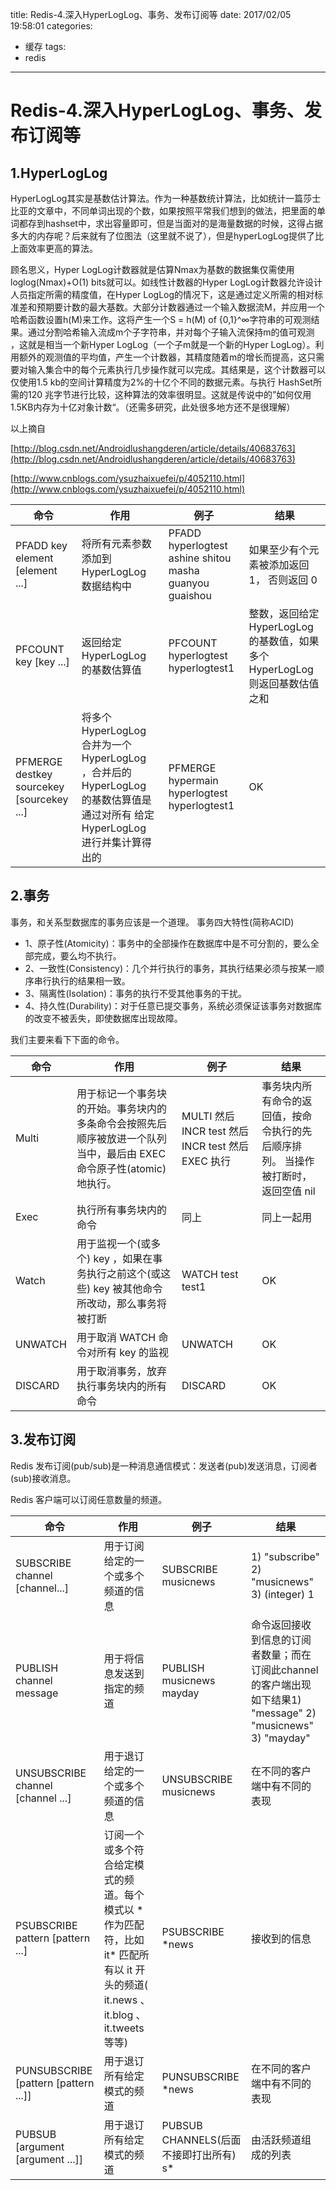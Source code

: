 title: Redis-4.深入HyperLogLog、事务、发布订阅等
date: 2017/02/05 19:58:01
categories:
- 缓存
tags:
- redis
---
# Redis-4.深入HyperLogLog、事务、发布订阅等

## 1.HyperLogLog
 HyperLogLog其实是基数估计算法。作为一种基数统计算法，比如统计一篇莎士比亚的文章中，不同单词出现的个数，如果按照平常我们想到的做法，把里面的单词都存到hashset中，求出容量即可，但是当面对的是海量数据的时候，这得占据多大的内存呢？后来就有了位图法（这里就不说了），但是hyperLogLog提供了比上面效率更高的算法。

顾名思义，Hyper LogLog计数器就是估算Nmax为基数的数据集仅需使用loglog(Nmax)+O(1) bits就可以。如线性计数器的Hyper LogLog计数器允许设计人员指定所需的精度值，在Hyper LogLog的情况下，这是通过定义所需的相对标准差和预期要计数的最大基数。大部分计数器通过一个输入数据流M，并应用一个哈希函数设置h(M)来工作。这将产生一个S = h(M) of {0,1}^∞字符串的可观测结果。通过分割哈希输入流成m个子字符串，并对每个子输入流保持m的值可观测 ，这就是相当一个新Hyper LogLog（一个子m就是一个新的Hyper LogLog）。利用额外的观测值的平均值，产生一个计数器，其精度随着m的增长而提高，这只需要对输入集合中的每个元素执行几步操作就可以完成。其结果是，这个计数器可以仅使用1.5 kb的空间计算精度为2%的十亿个不同的数据元素。与执行 HashSet所需的120 兆字节进行比较，这种算法的效率很明显。这就是传说中的”如何仅用1.5KB内存为十亿对象计数“。（还需多研究，此处很多地方还不是很理解）

以上摘自

[http://blog.csdn.net/Androidlushangderen/article/details/40683763](http://blog.csdn.net/Androidlushangderen/article/details/40683763)

[http://www.cnblogs.com/ysuzhaixuefei/p/4052110.html](http://www.cnblogs.com/ysuzhaixuefei/p/4052110.html)

命令 | 作用 | 例子 | 结果
---|---|---|---
PFADD key element [element ...]| 将所有元素参数添加到 HyperLogLog 数据结构中|PFADD hyperlogtest ashine shitou masha guanyou guaishou|如果至少有个元素被添加返回 1， 否则返回 0
PFCOUNT key [key ...]| 返回给定 HyperLogLog 的基数估算值|PFCOUNT hyperlogtest hyperlogtest1|整数，返回给定 HyperLogLog 的基数值，如果多个 HyperLogLog 则返回基数估值之和
PFMERGE destkey sourcekey [sourcekey ...]|将多个 HyperLogLog 合并为一个 HyperLogLog ，合并后的 HyperLogLog 的基数估算值是通过对所有 给定 HyperLogLog 进行并集计算得出的|PFMERGE hypermain hyperlogtest hyperlogtest1|OK


## 2.事务
事务，和关系型数据库的事务应该是一个道理。
事务四大特性(简称ACID) 
- 1、原子性(Atomicity)：事务中的全部操作在数据库中是不可分割的，要么全部完成，要么均不执行。
- 2、一致性(Consistency)：几个并行执行的事务，其执行结果必须与按某一顺序串行执行的结果相一致。
- 3、隔离性(Isolation)：事务的执行不受其他事务的干扰。
- 4、持久性(Durability)：对于任意已提交事务，系统必须保证该事务对数据库的改变不被丢失，即使数据库出现故障。 

我们主要来看下下面的命令。

命令 | 作用 | 例子 | 结果
---|---|---|---
Multi|用于标记一个事务块的开始。事务块内的多条命令会按照先后顺序被放进一个队列当中，最后由 EXEC 命令原子性(atomic)地执行。|MULTI 然后INCR test 然后INCR test 然后EXEC 执行|事务块内所有命令的返回值，按命令执行的先后顺序排列。 当操作被打断时，返回空值 nil 
Exec| 执行所有事务块内的命令|同上|同上一起用
Watch|用于监视一个(或多个) key ，如果在事务执行之前这个(或这些) key 被其他命令所改动，那么事务将被打断|WATCH test test1|OK
UNWATCH |用于取消 WATCH 命令对所有 key 的监视|UNWATCH|OK
DISCARD |用于取消事务，放弃执行事务块内的所有命令|DISCARD|OK


## 3.发布订阅
Redis 发布订阅(pub/sub)是一种消息通信模式：发送者(pub)发送消息，订阅者(sub)接收消息。

Redis 客户端可以订阅任意数量的频道。 


命令 | 作用 | 例子 | 结果
---|---|---|---
SUBSCRIBE channel [channel...]|用于订阅给定的一个或多个频道的信息|SUBSCRIBE musicnews|1) "subscribe" 2) "musicnews" 3) (integer) 1 
PUBLISH channel message| 用于将信息发送到指定的频道|PUBLISH musicnews mayday|命令返回接收到信息的订阅者数量；而在订阅此channel的客户端出现如下结果1) "message" 2) "musicnews" 3) "mayday"
UNSUBSCRIBE channel [channel ...]|用于退订给定的一个或多个频道的信息|UNSUBSCRIBE musicnews|在不同的客户端中有不同的表现
PSUBSCRIBE pattern [pattern ...]|订阅一个或多个符合给定模式的频道。每个模式以 * 作为匹配符，比如 it* 匹配所有以 it 开头的频道( it.news 、 it.blog 、 it.tweets 等等)|PSUBSCRIBE *news|接收到的信息
PUNSUBSCRIBE [pattern [pattern ...]] |用于退订所有给定模式的频道|PUNSUBSCRIBE *news|在不同的客户端中有不同的表现
PUBSUB <subcommand> [argument [argument ...]]|用于退订所有给定模式的频道|PUBSUB CHANNELS(后面不接即打出所有) s*|由活跃频道组成的列表






 


